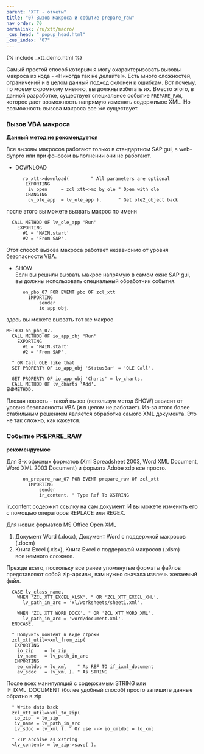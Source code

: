 ```yaml
---
parent: "XTT - отчеты"
title: "07 Вызов макроса и событие prepare_raw"
nav_order: 70
permalink: /ru/xtt/macro/
_cus_head: "_popup_head.html"
_cus_index: "07"
---
```


{% include _xtt_demo.html %}

Самый простой способ которым я могу охарактеризовать вызовы макроса из кода - «Никогда так не делайте!». Есть много сложностей, ограничений и в целом данный подход склонен к ошибкам. Вот почему, по моему скромному мнению, вы должны избегать их. Вместо этого, в данной разработке, существует специальное событие `PREPARE_RAW`, которое дает возможность напрямую изменять содержимое XML. Но возможность вызова макроса все же существует.

### Вызов VBA макроса
**Данный метод не рекомендуется**

Все вызовы макросов работают только в стандартном SAP gui, в web-dynpro или при фоновом выполнении они не работают.

* DOWNLOAD
```abap
      ro_xtt->download(        " All parameters are optional
       EXPORTING
        iv_open     = zcl_xtt=>mc_by_ole " Open with ole
       CHANGING
        cv_ole_app  = lv_ole_app ).      " Get ole2_object back
```

после этого вы можете вызвать макрос по имени
```abap
  CALL METHOD OF lv_ole_app 'Run'
    EXPORTING
      #1 = 'MAIN.start'
      #2 = 'From SAP'.
```
Этот способ вызова макроса работает независимо от уровня безопасности VBA.

* SHOW<br/>
Если вы решили вызвать макрос напрямую в самом окне SAP gui, вы должны использовать специальный обработчик события.

```abap
      on_pbo_07 FOR EVENT pbo OF zcl_xtt
        IMPORTING
            sender
            io_app_obj.
```
здесь вы можете вызвать тот же макрос
```abap
METHOD on_pbo_07.
  CALL METHOD OF io_app_obj 'Run'
    EXPORTING
      #1 = 'MAIN.start'
      #2 = 'From SAP'.

  " OR Call OLE like that
  SET PROPERTY OF io_app_obj 'StatusBar' = 'OLE Call'.

  GET PROPERTY OF io_app_obj 'Charts' = lv_charts.
  CALL METHOD OF lv_charts 'Add'.
ENDMETHOD.
```
Плохая новость - такой вызов (используя метод SHOW) зависит от уровня безопасности VBA (и в целом не работает).
Из-за этого более стабильным решением является обработка самого XML документа. Это не так сложно, как кажется.

### Событие PREPARE_RAW
**рекомендуемое**

Для 3-х офисных форматов (Xml Spreadsheet 2003, Word XML Document, Word XML 2003 Document) и формата Adobe xdp все просто.

```abap
      on_prepare_raw_07 FOR EVENT prepare_raw OF zcl_xtt
        IMPORTING
            sender
            ir_content. " Type Ref To XSTRING
```
ir_content содержит ссылку на сам документ. И вы можете изменить его с помощью операторов REPLACE или REGEX.

Для новых форматов MS Office Open XML
1. Документ Word (.docx), Документ Word с поддержкой макросов (.docm)
1. Книга Excel (.xlsx), Книга Excel с поддержкой макросов (.xlsm)<br/>
все немного сложнее.

Прежде всего, поскольку все ранее упомянутые форматы файлов представляют собой zip-архивы, вам нужно сначала извлечь желаемый файл.
```abap
  CASE lv_class_name.
    WHEN 'ZCL_XTT_EXCEL_XLSX'. " OR 'ZCL_XTT_EXCEL_XML'.
      lv_path_in_arc = 'xl/worksheets/sheet1.xml'.

    WHEN 'ZCL_XTT_WORD_DOCX'. " OR 'ZCL_XTT_WORD_XML'.
      lv_path_in_arc = 'word/document.xml'.
  ENDCASE.

  " Получить контент в виде строки
  zcl_xtt_util=>xml_from_zip(
   EXPORTING
    io_zip    = lo_zip
    iv_name   = lv_path_in_arc
   IMPORTING
    eo_xmldoc = lo_xml    " As REF TO if_ixml_document
    ev_sdoc   = lv_xml ). " As STRING
```

После всех манипуляций с содержимым STRING или IF_IXML_DOCUMENT (более удобный способ) просто запишите данные обратно в zip
```abap
  " Write data back
  zcl_xtt_util=>xml_to_zip(
   io_zip  = lo_zip
   iv_name = lv_path_in_arc
   iv_sdoc = lv_xml ). " Or use --> io_xmldoc = lo_xml

  " ZIP archive as xstring
  <lv_content> = lo_zip->save( ).
```